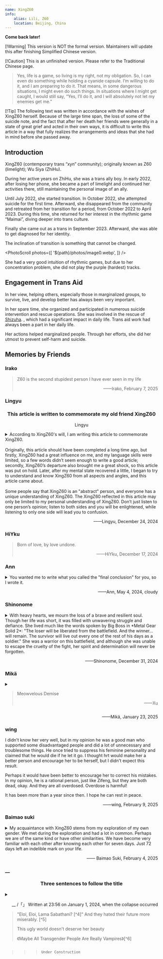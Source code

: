 ```yaml
---
name: XingZ60
info:
    alias: Lili, Z60
    location: Beijing, China
---
```


**Come back later!**

[!Warning] This version is NOT the formal version. Maintainers will update this after finishing Simplified Chinese version.

[!Caution] This is an unfinished version. Please refer to the Traditional Chinese page.

> Yes, life is a game, so living is my right, not my obligation. So, I can even do something while holding a cyanide capsule. I’m willing to do it, and I am preparing to do it. That means, in some dangerous situations, I might even do such things. In situations where I might get caught, I would still say, “Yes, I’ll do it, and I will absolutely not let my enemies get me.”

[!Tip] The following text was written in accordance with the wishes of XingZ60 herself. Because of the large time span, the loss of some of the suicide note, and the fact that after her death her friends were generally in a state of great grief and acted in their own ways, it is difficult to write this article in a way that fully realizes the arrangements and ideas that she had in mind before she passed away.

## Introduction

XingZ60 (contemporary trans “xyn” community); originally known as Z60 (limelight); Wu Siya (ZhiHu).

During her active years on ZhiHu, she was a trans ally boy. In early 2022, after losing her phone, she became a part of limelight and continued her activities there, still maintaining the personal image of an ally.

Until July 2022, she started transition. In October 2022, she attempted suicide for the first time. Afterward, she disappeared from the community and retreated from her transition for a period, from October 2022 to April 2023. During this time, she returned for her interest in the rhythmic game “Maimai”, diving deeper into trans culture.

Finally she came out as a trans in September 2023. Afterward, she was able to get diagnosed for her identity.

The inclination of transition is something that cannot be changed.

<PhotoScroll photos={[ '${path}/photos/image0.webp', ]} />

She had a very good intuition of rhythmic games, but due to her concentration problem, she did not play the purple (hardest) tracks.

## Engagement in Trans Aid

In her view, helping others, especially those in marginalized groups, to survive, live, and develop better has always been very important.

In her spare time, she organized and participated in numerous suicide intervention and rescue operations. She was involved in the rescue of [Shizuha](https://one-among.us/profile/GLaDOSister). , which had a significant impact in daily life. Trans aid work had always been a part in her daily life. <!-- 前面这句中文懂什么意思，先这么翻译，大家看一下 --> 

Her actions helped marginalized people. Through her efforts, she did her utmost to prevent self-harm and suicide.

## Memories by Friends

### Irako

> Z60 is the second stupidest person I have ever seen in my life
>
> <p style="text-align: end;">——Irako, February 7, 2025</p>

### Lingyu

<h3 align = "center">This article is written to commemorate my old friend XingZ60</h3>

<p style="text-align: center;">Lingyu</p>

<DottedNumber n="I. Preface"/>

<details style="margin-top: 0.5rem;">

<summary>According to XingZ60's will, I am writing this article to commemorate XingZ60. <br/><br/>Originally, this article should have been completed a long time ago, but firstly, XingZ60 had a great influence on me, and my language skills were limited, so a few words didn’t seem enough to write a good article; secondly, XingZ60’s departure also brought me a great shock, so this article was put on hold. Later, after my mental state recovered a little, I began to try to understand and know XingZ60 from all aspects and angles, and this article came about. <br/><br/>Some people say that XingZ60 is an "abstract" person, and everyone has a unique understanding of XingZ60. The XingZ60 reflected in this article may only be limited to my personal understanding of XingZ60. Don’t just listen to one person’s opinion; listen to both sides and you will be enlightened, while listening to only one side will lead you to confusion. </summary>

<DottedNumber n="II"/>

"The dead are the greatest" and "Respect the deceased" seem to be self-evident and self-evident truths in the minds of most of us. However, everyone seems to have a different understanding of what "respecting the deceased" means.

We once witnessed with our own eyes how XingZ60's parents dressed up her appearance to represent the traditional male gender at her funeral, and hung a headshot with a buzz cut in the center of the mourning hall; we also watched with our own eyes as XingZ60's parents threw her ashes into the trunk of a car and dragged them away. At that time, many people were shocked and angry at the behavior of XingZ60's parents. The respect for the deceased in the eyes of TA's parents seems to be overridden by so-called social customs and the deep-rooted prejudices of the living themselves.

Throughout the ages, people tend to "write some good words on the tombstone", talking more about achievements and less or even not talking about faults. Only Wu Zetian erected a stele without words at Ganling Mausoleum, and her merits and demerits will be judged by future generations. In this matter, XingZ60 is somewhat similar to the latter. TA once said that when a person dies, all the right and wrong, merits and demerits are "finally judged"; everyone can make their own judgments. This is also reflected in his suicide note - he invited people who had different opinions from her to write the earlier part of One Among Us, and also left a message saying "Anyone can write whatever they want."

Since XingZ60 has this idea, I will just write some stories casually. I would like to write down some of the thoughts that XingZ60 brought to me, but I will try not to make any value judgments on her behavior, and let future generations judge her right and wrong, merits and demerits.

<DottedNumber n="III"/>

XingZ60 seems to have split personality. She said she has at least three personalities, "Nebula", "Dream" and "Benzene Ring". Among them, the gender identity of one personality is male, the gender identity of another personality is female, and the gender identity of another personality is not clear to the author.

The author once thought XingZ60 was a transgender woman for a long time, but after learning about this situation, he still pondered for a long time - perhaps this is somewhat similar to the situation of Gender Fluid, and it seems that no personal pronoun is appropriate to refer to the other party.

This is the first time I have met such a friend. Later, I saw a badge in the shape of a pointer turntable on some of my other friends. The turntable was divided into three parts: sky blue (he), pink (she) and purple (they). You can adjust the direction of the pointer to point to any part to indicate your status.

Maybe this thing is suitable for her.

However, if we look at it from a higher level, the essence of this confusion is actually the conflict between XingZ60's various personalities; and such a problem of personal pronouns may just be a side effect of this personality conflict at the gender level. What about on other levels? Perhaps the temperament, character, abilities, needs, interests, ideals, and values ​​of XingZ60's various personalities are different. As friends, how should we treat these personalities, or how should we treat such a "complex of multiple personalities"? Even more so, if XingZ60's will only represents the wishes of a certain personality of XingZ60, then is this will valid? If I execute this will and write this article for him/her, is this respecting the deceased as mentioned above, or not?

I studied law and hold a legal professional qualification certificate; but I don’t know the answer to this question. I tried to search online, but all I got were the same old, mechanical applications of legal provisions: "Whether a person with split personality has civil capacity depends on whether he or she can recognize his or her own behavior." It seems that this answer does not fundamentally solve the problem.

So someone patched it up and said, "If this is a behavior done in a normal personality state, then it is effective; if this is a behavior done in an abnormal personality state, then it is ineffective." So how do we distinguish between normal personality and abnormal personality? Why can an outsider forcibly label "Nebula" as "normal personality" and forcibly label "Dream" as "abnormal personality" (or vice versa)?

I don't know the answers to these questions.

<DottedNumber n="IV"/>

XingZ60 (or possibly one of her personalities) publicly made jokes about other deceased sexual minorities more than once during her lifetime; therefore, some of XingZ60's friends also made jokes about the deceased XingZ60 more than once. This sparked quite a bit of debate - these friends believed that XingZ60's behavior showed that she was a person who agreed that "it's okay to make fun of the deceased", so making fun of her was actually a manifestation of respect for her behavior patterns and values. However, some of XingZ60's friends think that this is unacceptable. So the two sides started arguing, and it ended up in a mess.

Yes, human beings’ sorrows and joys are not the same, and human thought circuits are not the same. But who can be blamed for this? People's brain power and nervous system development are different, people's growth environment and life experience are also very different, people's rationality and sensibility are clearly controlled by the neurotransmitters in the human body, and the deep thinking and communication required for people to understand each other requires enormous energy. Therefore, human freedom is still constrained by conditions that are beyond one’s control; or in other words, human freedom is “always in chains”[^1] - and for this reason, mediation often ends up being futile, and resonance between people with “different ideologies” is a luxury. Instead, people go to war, attack each other, and hurt each other. So the world became a disguised Colosseum.

"A certain group" is even more of such an arena. Some people ridicule each other in the group and even attack each other offline. In the past, in order to "make everyone live in peace", I "mediated" the conflicts among "a certain group" without any bottom line, but there was no obvious effect, and it was even counterproductive. And XingZ60 said this:

> I can understand both sides, but I can't reconcile them.

What a helpless reality. And the world is full of helplessness. Whether it is between people or between people and things.

Faced with such a contradiction, XingZ60's approach was to separate the two groups by creating a group. Since people who have achieved success through their own efforts are attacking those who gain attention by playing the victim, let them join different groups. So he created a new group:

> This is a place to lick your wounds, not a place to show off your superiority.

He added many members to the new group who he believed were not successful in the secular sense (or even failed in the secular sense), some of whom had repeatedly self-harmed and abused drugs - but XingZ60 showed special tolerance for all kinds of people:

> They were all forced.

XingZ60 even publicly said:

> I am no different from everyone else. Although you think I am a highly educated talent of Beihang University, the admission score line of Beihang University was broken that year, and I was just lucky to get in. I was supposed to be like everyone else.

Later, I checked the admission score line of Beihang University on the Internet and found that there was no gap in the admission score line that year.

I didn't take it seriously at the time, until I heard about the story of another friend - the general situation was that he grew up in a single-parent family and was emotionally neglected by his guardian while growing up; this environment shaped his distorted personality, causing her to become addicted to drug abuse and be dealt with by the public security authorities.

After hearing this story and thinking about it, I suddenly had a creepy feeling of surviving a disaster: if my life was also "interrupted" by chance, and I started out in a single-parent family with no emotional support, then my ending might not be much better than that of this friend. Maybe I should have been shot for murder and arson.

XingZ60's parents are both teachers. This seemed to make me suddenly understand XingZ60's "modesty" about her academic qualifications. I once regarded XingZ60 as a god in my heart. Later, I suddenly realized that there was no need for this. Because, by the same logic, if I "upgrade" and become XingZ60's life, then "I can do it too"; if XingZ60 "downgrades" and becomes my life, then "TA can't step down either".

Thinking of this, I suddenly felt a sense of relief.

<DottedNumber n="V"/>

However, the operating mode of this world is not controlled by a single variable.

Of course, the beginning of life is just one of the variables. It may be an important variable, but it is not the only variable.

The world is a huge web, with seven billion people acting together on it, collectively exerting large or small influences on the direction of this web.

Everyone is a part of this big network, being influenced by it and also influencing it.

No one knows what kind of people they will meet or what kind of things will happen on this big Internet; it is even more impossible to predict what impact these things will have on their future.

When XingZ60 passed away, some people blamed themselves:

> If only I had looked at her more.
>
> I should have noticed that his mental state was not right.
>
> There was something wrong with the meal he invited me to the day before yesterday. I was so dumbfounded that I didn’t react.
>
> I was free that day, otherwise I would have gone straight to the hospital.

However, the arrival of the "big net" was so accidental. It just so happened that XingZ60 encountered a not-so-good growing environment, and it just so happened that her parents knew everything, and it just so happened that no one had time, and it just so happened that the hospital couldn't find out what the disease was, and it just so happened that all the coincidences came together.

So this is the result.

<DottedNumber n="VI"/>

But, XingZ60 still hopes that I will "stick to what I insist on" - I think it means "mediate the conflict".

But I guess I really can’t keep on insisting anymore. XingZ60's way of understanding these interpersonal conflicts seemed to have turned into something that was deeply rooted in me. It seems that I have inherited a little bit of his thoughts and continue to live - maybe one day I will die, and if someone reads what I wrote and gains some insights, they will also live with these feelings...

Later, I accidentally saw a famous saying by a poet: "When a person dies, it is like water disappearing into water."[^2]

So I opened the window, and what came into my sight was the boundless sea with spring flowers blooming.

<DottedNumber n="VII"/>

However, "Genshin Impact" is a brand new open world adventure game independently developed by miHoYo. XingZ60 plays "Genshin Impact". This "Genshin Impact" is not that "Genshin Impact"; for example, "Wu Meng DX", which is called "Arcade Genshin Impact" by everyone, is also a type of "Genshin Impact".

XingZ60 has complained more than once that "Genshin Impact" is very addictive, and has expressed the idea of ​​quitting the game - every day, she has to face the same daily tasks, repeating day after day, and if she doesn't complete a task one day, she will receive one less day's daily reward. However, when talking about quitting, he would always force herself to stop. However, one day, the following conversation occurred between me and him/her:

> Hey, have you played the new song updated on the Chinese server? It's called something like Trans or something. It's really fun. Other songs are all tap, slide or tap, tap, slide, but this song is tap, tap, tap, slide. It's really fun.

I vaguely remember that his tone was actually full of laughter.

Later, he and I hugged each other and said goodbye. This was the first time he and I hugged each other, and he looked very happy.

> "I will always be with you, sir."

The glory is always there, and I will always be with you, wherever you are.

<DottedNumber n="VIII. Written at the end"/>

I have written so much without realizing it. Perhaps, I think the more important experiences with her and the thoughts and ideas he brought to me should all be written here. Due to length and other reasons, I think this article should end here. There are many stories in life that are the same and different every day. Some of them I will present in other ways, and others I will just let remain in my memories.

</details>

<p style="text-align: end;">——Lingyu, December 24, 2024</p>

### HiYku

> Born of love, by love undone.
>
> <p style="text-align: end;">——HiYku, December 17, 2024</p>

### Ann

<details style="margin-top: 0.5rem;">
<summary>You wanted me to write what you called the "final conclusion" for you, so I wrote it. </summary>

I always have a question about this: I am almost the person you have chosen who has the least time with you and knows you the least. Why did you choose me, and what do you want to see me write? I think you should know that when you choose the people who write this section for you, you also choose the content that will be presented in this section. Many things about you, especially those that are generally considered bad, I only learned about them after you passed away. Perhaps if you hadn't ended your life so simply, I would have had the chance to hear you tell me these things in person, but there is really no chance anymore. I decided to write only based on my experiences with you while you were still alive. This is probably what you want, right?

In addition, there is another difficult dilemma: it is difficult for me to describe what kind of person you are as you want, and it is difficult to summarize you with concise words and capable sentences. People's deviations and imaginations in their understanding of words and short sentences will deviate from your true self. So please allow me to recall and narrate some past events that have connected me with you and make some lengthy and vague evaluations. As for what kind of person you are, please let the friends who come to this page to mourn find out from these words. Of course, no matter who reads these words, they will feel that it is more appropriate to put them in the comments section, but please allow me to complete what you have asked me to do in the way that I can barely do. This is my privilege as a living person towards you as a dead person. If you were still alive, these things would not happen.

The first time I met you and the only time I saw you was on August 12, 2023, when I had just ended a long period of hesitation and decided to start GAHT and get in touch with the transgender community. I still remember the scene of our meeting very clearly. At noon, I was sitting in a KFC seat with a window near the street opposite the Peking University Third Hospital and eating lunch. When I saw you push open the door and come in wearing a blue, pink and white mask, I unintentionally pulled out a chair to greet you. Later I discovered that I had actually been in contact with you in the online world for a long time. I am a nobody in the QQ group who dares not speak much, and I often just watch silently. Although you always say that you are numb to everything including tragedy, you always provide medication advice to those in need, always comfort those who are hurt, and always make decisive judgments and effective arrangements in response to crises. In my heart, you have always been a knowledgeable, lovely, respectable and approachable helper. You always try to be tolerant and understanding of everyone, and always do your best, even giving your all.

At that time, as a transgender girl who was just starting out in many things, it was a great fortune for me to meet you. I regard you as a respected senior and a close sister. You would share some unique perspectives with me, give me GAHT advice, and teach me how to fight against the malice from every corner of the world... At that time, when you were in the active group chat, people were always arguing over something. I always feel something similar from your speeches, of course, yours is always much deeper than mine. This made me very interested in your ideas, but I am not good at communicating with people, so we agreed to have a serious chat during the winter vacation. At that time, I didn't know that all this would become impossible in less than a month.

Although I was an eyewitness to the "Werewolf Killing" that took place on December 21, 2023, I still don't know the full story, let alone figure it out. At that time, I was attracted by your profound thoughts and gentle personality, and it was impossible for me to accept that you said such words and did such things. I was instantly disheartened and didn't have any desire to think or ask about it anymore. I chose to stay away from you quietly. But I never thought that just a few days later, I would hear the tragic news of your suicide. I never thought that I could only listen to your situation as told by others. I never thought that the separation on that day might be a real separation. At that time, I found that I was like a stubborn and sulky child. I didn't want to leave you at all, and I didn't want you to leave either.

On December 26, I asked for a dextromethorphan medicine box to make a handmade gift for a friend in another group chat where you were, and you promised to give me one.

On the 27th, you said that you forgot to send the express delivery due to an emergency. I simply thought that you were busy with something and didn't care about you at all.

On the 30th, when I was opening the express package, someone had just told me that you had committed suicide. I hurriedly dug out the express delivery label from the trash can, wanting to keep it as a souvenir, but I didn't expect that I would tear your name neatly in the middle horizontally. All the anxiety, regret and sadness were concentrated in that moment. I was deeply afraid that all this foreshadowed an irreversible tragedy...

I started to have a fever the day after hearing the news, a fever I had never had before. During this period, I could only repeat between pure drowsiness and pure crying with a high fever. Although there seemed to be some not-so-bad news during this period, my memory is really vague, and these not-so-bad news did not turn into not-so-bad facts.

Finally, at 23:56 on January 1, 2024, the nebula, which used to be full of vitality, shining and changing, quietly dissipated in the endless darkness of the universe, became a part of the silence, and merged into the cold darkness.

I read your will with a feeling that I don't know how to describe. There was almost nothing about you in it. It was all about your care, instructions and messages to your friends. When everything for you might be over, you were still caring about the people around you.

I have some selfish desires that I am not ashamed of. If I had not left your personal group on December 21, 2023 because of those things, I would have been able to get your relics as a souvenir, and I would definitely have been able to hear a few of the words you wanted to say to me. In your last words, write what you want to say to your group members at the very beginning. Before reading the will, I didn't know that you cared so much about everyone in that group. My action of leaving the group and distancing myself from you not only caused me endless regret in the future, but also must have hurt you at that time. You didn't say anything to me in your will, but you chose me to be the one to write these things on those autumn leaves. I don't understand why, so just consider it as a punishment for me. However, compared with other people, the interactions between you and me are too few. Maybe you just feel that there is nothing much to say to me. I don’t know, or maybe you have simply forgotten.

I followed my original idea and gave the quicksand mahjong made from the dextromethorphan medicine box you gave me to a friend instead of keeping it for myself as a souvenir. She was also sad that she didn't have the chance to meet you and really get to know you.

It is only in the days when you were gone that I deeply feel your influence on me in every aspect of my daily life. Not only does my GAHT program look almost identical to yours, I have also unconsciously internalized many of your concepts, which factor heavily into my decision-making in life. Although I used to feel that your practice of burning paper, medicine boxes and changing gray portraits to commemorate the deceased was pretentious, I was away from home and could not attend the farewell ceremony to mourn you in person, so I don't know what other reasons drove me to do this for you. In addition to these natural actions, I can't help but think seriously about how I can become a person like you in my eyes. I want to be like you and share the beauty and goodness you bring to me with more people who need them. I hope I can do it.

I am still in my own predicament and see no hope, which makes me miss you even more. I've never told you this, but I guess you won't hate it. Whenever I feel hopeless for various reasons and find it difficult to express or communicate with others, I always wish I could hear what you would say about this situation. Even if I had talked to you more in the past, if I could remember more of your thoughts, I might be able to try to find a way out of them, and my helplessness might be alleviated. I also think that if I could internalize your outlook on life and your view on life, which may seem crazy to others, then I would be able to live freely.

Many things have ended, but many things are still going on. Many people died, but many people still have to continue living.

You often compare the past and future changes in the transgender community to an ongoing war, which I didn’t take seriously in the past. I thought it was a bit naive at the time. But for now, wish me good luck in this war, wish us good luck.
I don't know what kind of feelings I have for you, but I feel that at least I loved you.

</details>

<p style="text-align: end;">——Ann, May 4, 2024, cloudy</p>

### Shinonome

<details style="margin-top: 0.5rem;">
<summary>With heavy hearts, we mourn the loss of a brave and resilient soul. Though her life was short, it was filled with unwavering struggle and defiance. She lived much like the words spoken by Big Boss in *Metal Gear Solid 2*: "The loser will be liberated from the battlefield. And the winner... will remain. The survivor will live out every one of the rest of his days as a soldier." She was a warrior on this battlefield, and although she was unable to escape the cruelty of the fight, her spirit and determination will never be forgotten.</summary>

Her passing is not a defeat, but a different kind of liberation—freedom from the oppressive forces of a society that could not understand or accept her. She has been released from the endless battle. Her departure is not surrender, but the conclusion of an unjust fight. She no longer has to endure the pain and pressure that society inflicted on her. In the end, she has earned the freedom of her true self.

However, as the quote reminds us, "The winner will remain." Her departure does not mark the end of her story. Her spirit lives on in each of us. She was a warrior to the very end, holding onto strength and courage. We will continue her mission and fight for those still struggling on this battlefield. Her victory was the hope she brought to every transgender person, and the call for more compassion and acceptance in society.

May her soul find peace in another world, free from the confines of this one. Her legacy will continue to inspire us to carry on her unfinished work and keep fighting for a better future.

</details>

<p style="text-align: end;">——Shinonome, December 31, 2024</p>

### Mikä

<details style="margin-top: 0.5rem;">
<summary><blockquote><p>Meowvelous Demise</p><p style="text-align: end;">——Xu</p></blockquote></summary>

<BlurBlock>
I don’t know why Mikä did not appear in XingZ60’s epitaph designation,

so I was thinking that if this was the case, maybe it would be better for me not to comment.

However, there seems to be a saying in it that “anyone who wants to write can write it.”

Oh, and it seems that I shouldn’t mention it.

After all, this part of the so-called suicide note was written by me personally after spending several afternoons looking at Jinji Lake outside the window and listening to XingZ60’s voice.

And maybe because of the above, my departure from XingZ60 happened again. There seems to be a close connection that cannot be ignored.

Maybe it also includes the so-called role-playing game of Fake Haku.

After all, playing with her for so long, it literally means playing to death.

<br/>

I didn't expect that I would lose so completely in this two-sided game.

But I also didn't expect that I lost the two-party game and the other party didn't win.

But who won? Think about it carefully. In fact, I, LingYu, KouHaku, and you both won.

If you explain the reason, the originally short message will be too lengthy.

I must mention it. Even the brain can understand it,

so, Meowvelous Demise
</BlurBlock>
</details>
<p style="text-align: end;">——Mikä, January 23, 2025</p>

### wing

I didn't know her very well, but in my opinion he was a good man who supported some disadvantaged people and did a lot of unnecessary and troublesome things. He once tried to suppress his feminine personality and claimed that he would die if he let it go. I thought hrt would make her a better person and encourage her to be herself, but I didn't expect this result.

Perhaps it would have been better to encourage her to correct his mistakes. In my opinion, he is a rational person, just like Zifeng, but they are both dead, okay. And they are all overdosed. Overdose is harmful!

It has been more than a year since then. I hope he can rest in peace.

<p style="text-align: end;">——wing, February 9, 2025</p>

### Baimao suki

<details style="margin-top: 0.5rem;">
<summary>My acquaintance with XingZ60 stems from my exploration of my own gender. We met during the exploration and had a lot in common. Perhaps we are of the same kind or have other similarities. We have become very familiar with each other after knowing each other for seven days. Just 72 days left an indelible mark on your life. </summary>

XingZ60 is a very mature person. When I expressed my anxiety about learning about weight, she not only gave me experience and help, but also said "take it slow".

At school, I often call or chat with her to ease the boredom of studying in the third year of high school, listen to them talk about various interesting things, and listen to their stories. From this we learn that XingZ60 is actually quite indifferent to life and death, which adds fun to the grand funeral. Perhaps it was because of depression that death was not far away from her, and perhaps this day would always come. But I didn't expect it to come so suddenly, after half a year of depression...

When I discussed my own spiritual exploration with her, she commented on my words as "no hope". But in her last words, she told me not to flip over. Maybe she was persuading me based on her own experience, but I still embarked on this difficult road.

From what others said, XingZ60 is more complicated and abstract than I had imagined. What I know is just the tip of the iceberg, either because of Yasasi or because of lack of time. But anyway, the second half of XingZ60 is as interesting as a game. I regret that I will never have the chance to meet you again, but in a corner of my heart there will always be a guy named XingZ60 teasing me.

<br/>

> The sunset will eventually set
>
> The dream will soon be shattered
>
> XingZ60 cuts through the sky and falls into the atmosphere

</details>

<p style="text-align: end;">—— Baimao Suki, February 4, 2025</p>

### __

<h3 align = "center">Three sentences to follow the title</h3>
<details style="margin-top: 0.5rem;">
<summary><p style="text-align: end;">__ /「」 Written at 23:56 on January 1, 2024, when the collapse occurred</p><p></p><blockquote><p>"Eloi, Eloi, Lama Sabathani? [^4]" And they hated their future more miserably. [^5]</p><p>This ugly world doesn't deserve her beauty</p><p>《Maybe All Transgender People Are Really Vampires》[^6]</p></blockquote></summary>

<br/>

---

<br/>

2024.1.2 09.26 Tang Ze: Friends who want to say goodbye to XingZ60 can go to Changping Funeral Home to pay their respects today.

——XingZ60's parents held a funeral for "him"

2024.1.2 afternoon Blank: I plan to hold a simple funeral that truly belongs to "her" in the evening

——Blank initiated but not hosted, everyone spontaneously gathered strength to hold a small memorial ceremony for her

<br/>

---

<br/>

</details>

>>> `Under Construction`
